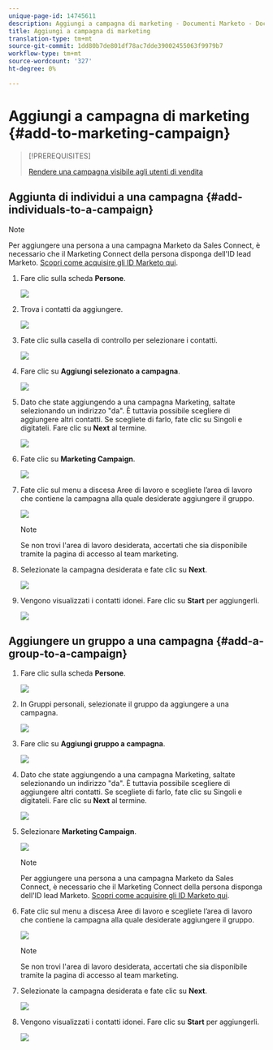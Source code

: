 ```yaml
---
unique-page-id: 14745611
description: Aggiungi a campagna di marketing - Documenti Marketo - Documentazione prodotto
title: Aggiungi a campagna di marketing
translation-type: tm+mt
source-git-commit: 1dd80b7de801df78ac7dde39002455063f9979b7
workflow-type: tm+mt
source-wordcount: '327'
ht-degree: 0%

---
```



# Aggiungi a campagna di marketing {#add-to-marketing-campaign}

>[!PREREQUISITES]
>
>[Rendere una campagna visibile agli utenti di vendita](/help/marketo/product-docs/marketo-sales-connect/marketo/make-a-campaign-visible-to-sales-connect-users.md)

## Aggiunta di individui a una campagna {#add-individuals-to-a-campaign}

>[!NOTE]
>
>Per aggiungere una persona a una campagna Marketo da Sales Connect, è necessario che il Marketing Connect della persona disponga dell&#39;ID lead Marketo. [Scopri come acquisire gli ID Marketo qui](/help/marketo/product-docs/marketo-sales-connect/people/managing-contacts/connect-your-marketo-leads-with-sales-connect-leads.md).

1. Fare clic sulla scheda **Persone**.

   ![](assets/one-3.png)

1. Trova i contatti da aggiungere.

   ![](assets/two-3.png)

1. Fate clic sulla casella di controllo per selezionare i contatti.

   ![](assets/three-3.png)

1. Fare clic su **Aggiungi selezionato a campagna**.

   ![](assets/four-3.png)

1. Dato che state aggiungendo a una campagna Marketing, saltate selezionando un indirizzo &quot;da&quot;. È tuttavia possibile scegliere di aggiungere altri contatti. Se scegliete di farlo, fate clic su Singoli e digitateli. Fare clic su **Next** al termine.

   ![](assets/five-2.png)

1. Fate clic su **Marketing Campaign**.

   ![](assets/six-1.png)

1. Fate clic sul menu a discesa Aree di lavoro e scegliete l’area di lavoro che contiene la campagna alla quale desiderate aggiungere il gruppo.

   ![](assets/seven-1.png)

   >[!NOTE]
   >
   >Se non trovi l&#39;area di lavoro desiderata, accertati che sia disponibile tramite la pagina di accesso al team marketing.

1. Selezionate la campagna desiderata e fate clic su **Next**.

   ![](assets/eight.png)

1. Vengono visualizzati i contatti idonei. Fare clic su **Start** per aggiungerli.

   ![](assets/nine.png)

## Aggiungere un gruppo a una campagna {#add-a-group-to-a-campaign}

1. Fare clic sulla scheda **Persone**.

   ![](assets/one-3.png)

1. In Gruppi personali, selezionate il gruppo da aggiungere a una campagna.

   ![](assets/eleven.png)

1. Fare clic su **Aggiungi gruppo a campagna**.

   ![](assets/twelve.png)

1. Dato che state aggiungendo a una campagna Marketing, saltate selezionando un indirizzo &quot;da&quot;. È tuttavia possibile scegliere di aggiungere altri contatti. Se scegliete di farlo, fate clic su Singoli e digitateli. Fare clic su **Next** al termine.

   ![](assets/thirteen.png)

1. Selezionare **Marketing Campaign**.

   ![](assets/six-1.png)

   >[!NOTE]
   >
   >Per aggiungere una persona a una campagna Marketo da Sales Connect, è necessario che il Marketing Connect della persona disponga dell&#39;ID lead Marketo. [Scopri come acquisire gli ID Marketo qui](/help/marketo/product-docs/marketo-sales-connect/people/managing-contacts/connect-your-marketo-leads-with-sales-connect-leads.md).

1. Fate clic sul menu a discesa Aree di lavoro e scegliete l’area di lavoro che contiene la campagna alla quale desiderate aggiungere il gruppo.

   ![](assets/seven-1.png)

   >[!NOTE]
   >
   >Se non trovi l&#39;area di lavoro desiderata, accertati che sia disponibile tramite la pagina di accesso al team marketing.

1. Selezionate la campagna desiderata e fate clic su **Next**.

   ![](assets/eight.png)

1. Vengono visualizzati i contatti idonei. Fare clic su **Start** per aggiungerli.

   ![](assets/nine.png)
